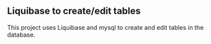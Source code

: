 Liquibase to create/edit tables
-----------------------
This project uses Liquibase and mysql to create and edit tables in the database.